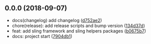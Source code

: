 <a name="0.0.0"></a>
## 0.0.0 (2018-09-07)

* docs(changelog) add changelog ([d752ae2](https://github.com/stone-payments/sling-framework/commit/d752ae2))
* chore(release): add release scripts and bump version ([134d37d](https://github.com/stone-payments/sling-framework/commit/134d37d))
* feat: add sling framework and sling helpers packages ([b0675b7](https://github.com/stone-payments/sling-framework/commit/b0675b7))
* docs: project start ([7904db1](https://github.com/stone-payments/sling-framework/commit/7904db1))



